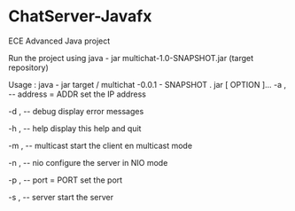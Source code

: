 # ChatServer-Javafx
ECE Advanced Java project

Run the project using java - jar multichat-1.0-SNAPSHOT.jar (target repository)

Usage : java - jar target / multichat -0.0.1 - SNAPSHOT . jar [ OPTION ]...
-a , -- address = ADDR set the IP address

-d , -- debug display error messages

-h , -- help display this help and quit

-m , -- multicast start the client en multicast mode

-n , -- nio configure the server in NIO mode

-p , -- port = PORT set the port

-s , -- server start the server
